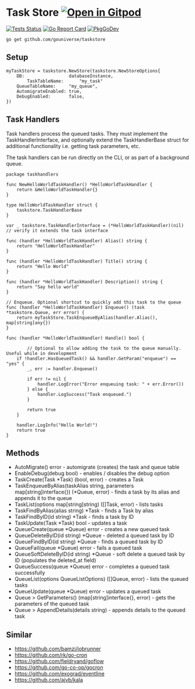 # Task Store <a href="https://gitpod.io/#https://github.com/gouniverse/taskstore" style="float:right:"><img src="https://gitpod.io/button/open-in-gitpod.svg" alt="Open in Gitpod" loading="lazy"></a>


[![Tests Status](https://github.com/gouniverse/taskstore/actions/workflows/tests.yml/badge.svg?branch=main)](https://github.com/gouniverse/taskstore/actions/workflows/tests.yml)
[![Go Report Card](https://goreportcard.com/badge/github.com/gouniverse/taskstore)](https://goreportcard.com/report/github.com/gouniverse/taskstore)
[![PkgGoDev](https://pkg.go.dev/badge/github.com/gouniverse/taskstore)](https://pkg.go.dev/github.com/gouniverse/taskstore)

```
go get github.com/gouniverse/taskstore
```

## Setup

```golang
myTaskStore = taskstore.NewStore(taskstore.NewStoreOptions{
	DB:                 databaseInstance,
    	TaskTableName:      "my_task"
	QueueTableName:     "my_queue",
	AutomigrateEnabled: true,
	DebugEnabled:       false,
})
```

## Task Handlers

Task handlers process the queued tasks. They must implement the TaskHandlerInterface, 
and optionally extend the TaskHandlerBase struct for additional functionality
i.e. getting task parameters, etc.

The task handlers can be run directly on the CLI, or as part of a background queue.

```golang
package taskhandlers

func NewHelloWorldTaskHandler() *HelloWorldTaskHandler {
	return &HelloWorldTaskHandler{}
}

type HelloWorldTaskHandler struct {
	taskstore.TaskHandlerBase
}

var _ taskstore.TaskHandlerInterface = (*HelloWorldTaskHandler)(nil) // verify it extends the task interface

func (handler *HelloWorldTaskHandler) Alias() string {
	return "HelloWorldTaskHandler"
}

func (handler *HelloWorldTaskHandler) Title() string {
	return "Hello World"
}

func (handler *HelloWorldTaskHandler) Description() string {
	return "Say hello world"
}

// Enqueue. Optional shortcut to quickly add this task to the queue
func (handler *HelloWorldTaskHandler) Enqueue() (task *taskstore.Queue, err error) {
	return myTaskStore.TaskEnqueueByAlias(handler.Alias(), map[string]any{})
}

func (handler *HelloWorldTaskHandler) Handle() bool {

        // Optional to allow adding the task to the queue manually. Useful while in development
	if !handler.HasQueuedTask() && handler.GetParam("enqueue") == "yes" {
		_, err := handler.Enqueue()

		if err != nil {
			handler.LogError("Error enqueuing task: " + err.Error())
		} else {
			handler.LogSuccess("Task enqueued.")
		}
		
		return true
	}

	handler.LogInfo("Hello World!")
	return true
}
```

## Methods

- AutoMigrate() error - automigrate (creates) the task and queue table
- EnableDebug(debug bool) - enables / disables the debug option
- TaskCreate(Task *Task) (bool, error) -  creates a Task
- TaskEnqueueByAlias(taskAlias string, parameters map[string]interface{}) (*Queue, error) -  finds a task by its alias and appends it to the queue
- TaskList(options map[string]string) ([]Task, error) - lists tasks
- TaskFindByAlias(alias string) *Task - finds a Task by alias
- TaskFindByID(id string) *Task - finds a task by ID
- TaskUpdate(Task *Task) bool - updates a task
- QueueCreate(queue *Queue) error - creates a new queued task
- QueueDeleteByID(id string) *Queue - deleted a queued task by ID
- QueueFindByID(id string) *Queue - finds a queued task by ID
- QueueFail(queue *Queue) error - fails a queued task
- QueueSoftDeleteByID(id string) *Queue - soft delete a queued task by ID (populates the deleted_at field)
- QueueSuccess(queue *Queue) error -  completes a queued task  successfully
- QueueList(options QueueListOptions) ([]Queue, error) - lists the queued tasks
- QueueUpdate(queue *Queue) error - updates a queued task
- Queue > GetParameters() (map[string]interface{}, error) - gets the parameters of the queued task
- Queue > AppendDetails(details string) - appends details to the queued task

## Similar

- https://github.com/bamzi/jobrunner
- https://github.com/rk/go-cron
- https://github.com/fieldryand/goflow
- https://github.com/go-co-op/gocron
- https://github.com/exograd/eventline
- https://github.com/ajvb/kala
